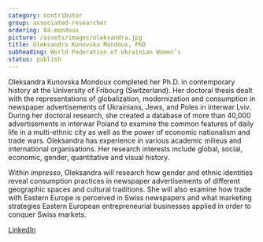 ```yaml
---
category: contributor
group: associated-researcher
ordering: 04-mondoux
picture: /assets/images/oleksandra.jpg
title: Oleksandra Kunovska Mondoux, PhD
subheading: World Federation of Ukrainian Women’s
status: publish
---
```


Oleksandra Kunovska Mondoux completed her Ph.D. in contemporary history at the University of Fribourg (Switzerland). Her doctoral thesis dealt with the representations of globalization, modernization and consumption in newspaper advertisements of Ukrainians, Jews, and Poles in interwar Lviv. During her doctoral research, she created a database of more than 40,000 advertisements in interwar Poland to examine the common features of daily life in a multi-ethnic city as well as the power of economic nationalism and trade wars. Oleksandra has experience in various academic milieus and international organisations. Her research interests include global, social, economic, gender, quantitative and visual history.  

Within *impresso*, Oleksandra will research how gender and ethnic identities reveal consumption practices in newspaper advertisements of different geographic spaces and cultural traditions. She will also examine how trade with Eastern Europe is perceived in Swiss newspapers and what marketing strategies Eastern European entrepreneurial businesses applied in order to conquer Swiss markets.

[LinkedIn](https://ch.linkedin.com/in/oleksandra-kunovska-mondoux-25b3a76)
